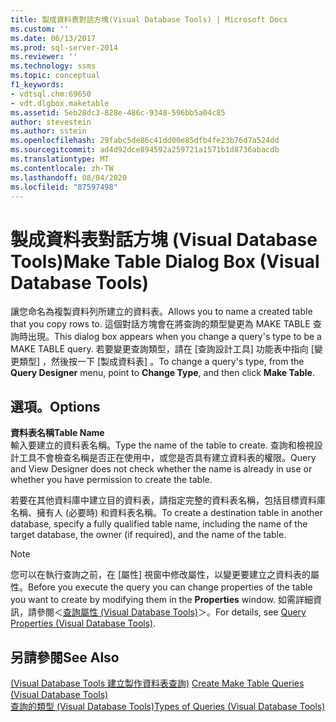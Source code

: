 ```yaml
---
title: 製成資料表對話方塊(Visual Database Tools) | Microsoft Docs
ms.custom: ''
ms.date: 06/13/2017
ms.prod: sql-server-2014
ms.reviewer: ''
ms.technology: ssms
ms.topic: conceptual
f1_keywords:
- vdtsql.chm:69650
- vdt.dlgbox.maketable
ms.assetid: 5eb28dc3-828e-486c-9348-596bb5a04c85
author: stevestein
ms.author: sstein
ms.openlocfilehash: 29fabc5de86c41dd00e85dfb4fe23b76d7a524dd
ms.sourcegitcommit: ad4d92dce894592a259721a1571b1d8736abacdb
ms.translationtype: MT
ms.contentlocale: zh-TW
ms.lasthandoff: 08/04/2020
ms.locfileid: "87597498"
---
```

# <a name="make-table-dialog-box-visual-database-tools"></a><span data-ttu-id="3665f-102">製成資料表對話方塊 (Visual Database Tools)</span><span class="sxs-lookup"><span data-stu-id="3665f-102">Make Table Dialog Box (Visual Database Tools)</span></span>
  <span data-ttu-id="3665f-103">讓您命名為複製資料列所建立的資料表。</span><span class="sxs-lookup"><span data-stu-id="3665f-103">Allows you to name a created table that you copy rows to.</span></span> <span data-ttu-id="3665f-104">這個對話方塊會在將查詢的類型變更為 MAKE TABLE 查詢時出現。</span><span class="sxs-lookup"><span data-stu-id="3665f-104">This dialog box appears when you change a query's type to be a MAKE TABLE query.</span></span> <span data-ttu-id="3665f-105">若要變更查詢類型，請在 [查詢設計工具]  功能表中指向 [變更類型]  ，然後按一下 [製成資料表]  。</span><span class="sxs-lookup"><span data-stu-id="3665f-105">To change a query's type, from the **Query Designer** menu, point to **Change Type**, and then click **Make Table**.</span></span>  
  
## <a name="options"></a><span data-ttu-id="3665f-106">選項。</span><span class="sxs-lookup"><span data-stu-id="3665f-106">Options</span></span>  
 <span data-ttu-id="3665f-107">**資料表名稱**</span><span class="sxs-lookup"><span data-stu-id="3665f-107">**Table Name**</span></span>  
 <span data-ttu-id="3665f-108">輸入要建立的資料表名稱。</span><span class="sxs-lookup"><span data-stu-id="3665f-108">Type the name of the table to create.</span></span> <span data-ttu-id="3665f-109">查詢和檢視設計工具不會檢查名稱是否正在使用中，或您是否具有建立資料表的權限。</span><span class="sxs-lookup"><span data-stu-id="3665f-109">Query and View Designer does not check whether the name is already in use or whether you have permission to create the table.</span></span>  
  
 <span data-ttu-id="3665f-110">若要在其他資料庫中建立目的資料表，請指定完整的資料表名稱，包括目標資料庫名稱、擁有人 (必要時) 和資料表名稱。</span><span class="sxs-lookup"><span data-stu-id="3665f-110">To create a destination table in another database, specify a fully qualified table name, including the name of the target database, the owner (if required), and the name of the table.</span></span>  
  
> [!NOTE]  
>  <span data-ttu-id="3665f-111">您可以在執行查詢之前，在 [屬性]  視窗中修改屬性，以變更要建立之資料表的屬性。</span><span class="sxs-lookup"><span data-stu-id="3665f-111">Before you execute the query you can change properties of the table you want to create by modifying them in the **Properties** window.</span></span> <span data-ttu-id="3665f-112">如需詳細資訊，請參閱＜[查詢屬性 &#40;Visual Database Tools&#41;](visual-database-tools.md)＞。</span><span class="sxs-lookup"><span data-stu-id="3665f-112">For details, see [Query Properties &#40;Visual Database Tools&#41;](visual-database-tools.md).</span></span>  
  
## <a name="see-also"></a><span data-ttu-id="3665f-113">另請參閱</span><span class="sxs-lookup"><span data-stu-id="3665f-113">See Also</span></span>  
 <span data-ttu-id="3665f-114">[&#40;Visual Database Tools 建立製作資料表查詢&#41;](create-make-table-queries-visual-database-tools.md) </span><span class="sxs-lookup"><span data-stu-id="3665f-114">[Create Make Table Queries &#40;Visual Database Tools&#41;](create-make-table-queries-visual-database-tools.md) </span></span>  
 [<span data-ttu-id="3665f-115">查詢的類型 &#40;Visual Database Tools&#41;</span><span class="sxs-lookup"><span data-stu-id="3665f-115">Types of Queries &#40;Visual Database Tools&#41;</span></span>](types-of-queries-visual-database-tools.md)  
  
  
